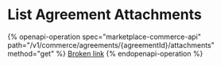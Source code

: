 # List Agreement Attachments

{% openapi-operation spec="marketplace-commerce-api" path="/v1/commerce/agreements/{agreementId}/attachments" method="get" %}
[Broken link](broken-reference)
{% endopenapi-operation %}
